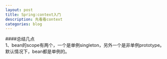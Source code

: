```yaml
---
layout: post
title: Spring:context入门   
description: 先看看context   
categories: blog   
---
```


####总结几点    
1、bean的scope有两个，一个是单例singleton，另外一个是非单例prototype。
默认情况下，bean都是单例的。
